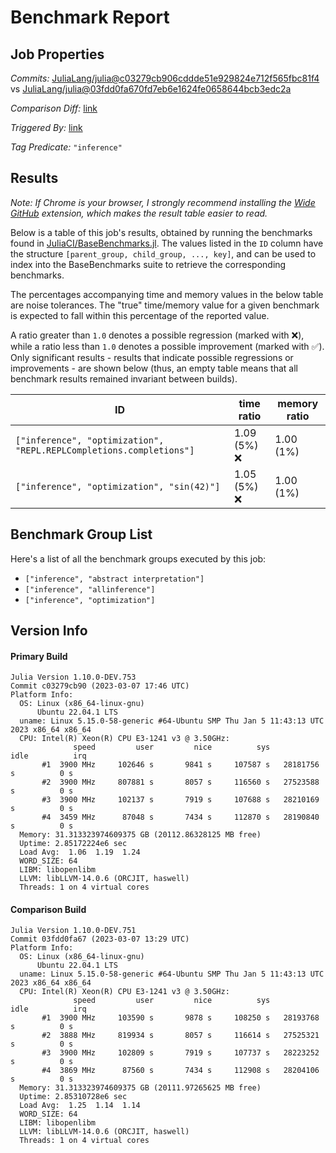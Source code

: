 # Benchmark Report

## Job Properties

*Commits:* [JuliaLang/julia@c03279cb906cddde51e929824e712f565fbc81f4](https://github.com/JuliaLang/julia/commit/c03279cb906cddde51e929824e712f565fbc81f4) vs [JuliaLang/julia@03fdd0fa670fd7eb6e1624fe0658644bcb3edc2a](https://github.com/JuliaLang/julia/commit/03fdd0fa670fd7eb6e1624fe0658644bcb3edc2a)

*Comparison Diff:* [link](https://github.com/JuliaLang/julia/compare/03fdd0fa670fd7eb6e1624fe0658644bcb3edc2a..c03279cb906cddde51e929824e712f565fbc81f4)

*Triggered By:* [link](https://github.com/JuliaLang/julia/pull/48225#issuecomment-1458581813)

*Tag Predicate:* `"inference"`

## Results

*Note: If Chrome is your browser, I strongly recommend installing the [Wide GitHub](https://chrome.google.com/webstore/detail/wide-github/kaalofacklcidaampbokdplbklpeldpj?hl=en)
extension, which makes the result table easier to read.*

Below is a table of this job's results, obtained by running the benchmarks found in
[JuliaCI/BaseBenchmarks.jl](https://github.com/JuliaCI/BaseBenchmarks.jl). The values
listed in the `ID` column have the structure `[parent_group, child_group, ..., key]`,
and can be used to index into the BaseBenchmarks suite to retrieve the corresponding
benchmarks.

The percentages accompanying time and memory values in the below table are noise tolerances. The "true"
time/memory value for a given benchmark is expected to fall within this percentage of the reported value.

A ratio greater than `1.0` denotes a possible regression (marked with :x:), while a ratio less
than `1.0` denotes a possible improvement (marked with :white_check_mark:). Only significant results - results
that indicate possible regressions or improvements - are shown below (thus, an empty table means that all
benchmark results remained invariant between builds).

| ID | time ratio | memory ratio |
|----|------------|--------------|
| `["inference", "optimization", "REPL.REPLCompletions.completions"]` | 1.09 (5%) :x: | 1.00 (1%)  |
| `["inference", "optimization", "sin(42)"]` | 1.05 (5%) :x: | 1.00 (1%)  |

## Benchmark Group List

Here's a list of all the benchmark groups executed by this job:

- `["inference", "abstract interpretation"]`
- `["inference", "allinference"]`
- `["inference", "optimization"]`

## Version Info

#### Primary Build

```
Julia Version 1.10.0-DEV.753
Commit c03279cb90 (2023-03-07 17:46 UTC)
Platform Info:
  OS: Linux (x86_64-linux-gnu)
      Ubuntu 22.04.1 LTS
  uname: Linux 5.15.0-58-generic #64-Ubuntu SMP Thu Jan 5 11:43:13 UTC 2023 x86_64 x86_64
  CPU: Intel(R) Xeon(R) CPU E3-1241 v3 @ 3.50GHz: 
              speed         user         nice          sys         idle          irq
       #1  3900 MHz     102646 s       9841 s     107587 s   28181756 s          0 s
       #2  3900 MHz     807881 s       8057 s     116560 s   27523588 s          0 s
       #3  3900 MHz     102137 s       7919 s     107688 s   28210169 s          0 s
       #4  3459 MHz      87048 s       7434 s     112870 s   28190840 s          0 s
  Memory: 31.313323974609375 GB (20112.86328125 MB free)
  Uptime: 2.85172224e6 sec
  Load Avg:  1.06  1.19  1.24
  WORD_SIZE: 64
  LIBM: libopenlibm
  LLVM: libLLVM-14.0.6 (ORCJIT, haswell)
  Threads: 1 on 4 virtual cores

```

#### Comparison Build

```
Julia Version 1.10.0-DEV.751
Commit 03fdd0fa67 (2023-03-07 13:29 UTC)
Platform Info:
  OS: Linux (x86_64-linux-gnu)
      Ubuntu 22.04.1 LTS
  uname: Linux 5.15.0-58-generic #64-Ubuntu SMP Thu Jan 5 11:43:13 UTC 2023 x86_64 x86_64
  CPU: Intel(R) Xeon(R) CPU E3-1241 v3 @ 3.50GHz: 
              speed         user         nice          sys         idle          irq
       #1  3900 MHz     103590 s       9878 s     108250 s   28193768 s          0 s
       #2  3888 MHz     819934 s       8057 s     116614 s   27525321 s          0 s
       #3  3900 MHz     102809 s       7919 s     107737 s   28223252 s          0 s
       #4  3869 MHz      87560 s       7434 s     112908 s   28204106 s          0 s
  Memory: 31.313323974609375 GB (20111.97265625 MB free)
  Uptime: 2.85310728e6 sec
  Load Avg:  1.25  1.14  1.14
  WORD_SIZE: 64
  LIBM: libopenlibm
  LLVM: libLLVM-14.0.6 (ORCJIT, haswell)
  Threads: 1 on 4 virtual cores

```
